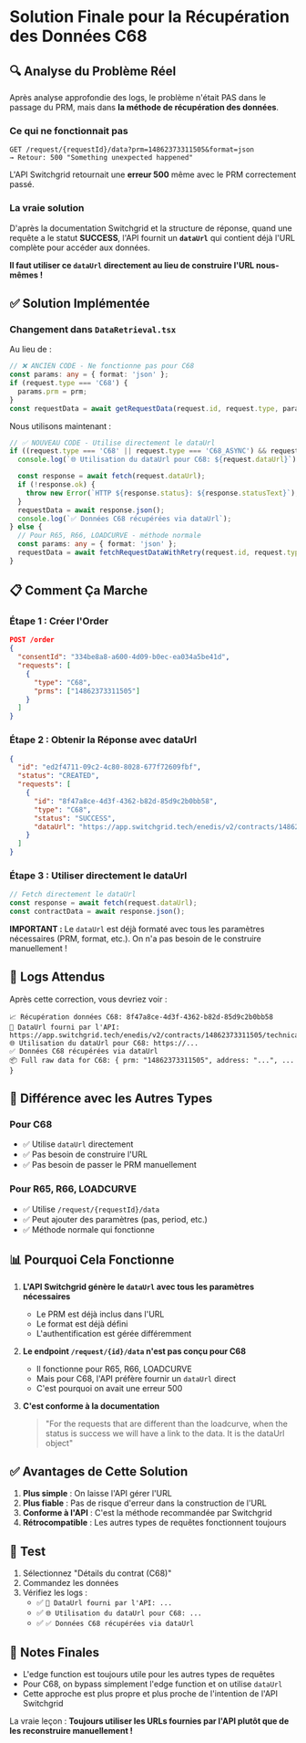 # Solution Finale pour la Récupération des Données C68

## 🔍 Analyse du Problème Réel

Après analyse approfondie des logs, le problème n'était PAS dans le passage du PRM, mais dans **la méthode de récupération des données**.

### Ce qui ne fonctionnait pas

```
GET /request/{requestId}/data?prm=14862373311505&format=json
→ Retour: 500 "Something unexpected happened"
```

L'API Switchgrid retournait une **erreur 500** même avec le PRM correctement passé.

### La vraie solution

D'après la documentation Switchgrid et la structure de réponse, quand une requête a le statut **SUCCESS**, l'API fournit un **`dataUrl`** qui contient déjà l'URL complète pour accéder aux données.

**Il faut utiliser ce `dataUrl` directement au lieu de construire l'URL nous-mêmes !**

## ✅ Solution Implémentée

### Changement dans `DataRetrieval.tsx`

Au lieu de :
```typescript
// ❌ ANCIEN CODE - Ne fonctionne pas pour C68
const params: any = { format: 'json' };
if (request.type === 'C68') {
  params.prm = prm;
}
const requestData = await getRequestData(request.id, request.type, params);
```

Nous utilisons maintenant :
```typescript
// ✅ NOUVEAU CODE - Utilise directement le dataUrl
if ((request.type === 'C68' || request.type === 'C68_ASYNC') && request.dataUrl) {
  console.log(`🌐 Utilisation du dataUrl pour C68: ${request.dataUrl}`);

  const response = await fetch(request.dataUrl);
  if (!response.ok) {
    throw new Error(`HTTP ${response.status}: ${response.statusText}`);
  }
  requestData = await response.json();
  console.log(`✅ Données C68 récupérées via dataUrl`);
} else {
  // Pour R65, R66, LOADCURVE - méthode normale
  const params: any = { format: 'json' };
  requestData = await fetchRequestDataWithRetry(request.id, request.type, params);
}
```

## 📋 Comment Ça Marche

### Étape 1 : Créer l'Order
```json
POST /order
{
  "consentId": "334be8a8-a600-4d09-b0ec-ea034a5be41d",
  "requests": [
    {
      "type": "C68",
      "prms": ["14862373311505"]
    }
  ]
}
```

### Étape 2 : Obtenir la Réponse avec dataUrl
```json
{
  "id": "ed2f4711-09c2-4c80-8028-677f72609fbf",
  "status": "CREATED",
  "requests": [
    {
      "id": "8f47a8ce-4d3f-4362-b82d-85d9c2b0bb58",
      "type": "C68",
      "status": "SUCCESS",
      "dataUrl": "https://app.switchgrid.tech/enedis/v2/contracts/14862373311505/technical_data.json"
    }
  ]
}
```

### Étape 3 : Utiliser directement le dataUrl
```javascript
// Fetch directement le dataUrl
const response = await fetch(request.dataUrl);
const contractData = await response.json();
```

**IMPORTANT :** Le `dataUrl` est déjà formaté avec tous les paramètres nécessaires (PRM, format, etc.). On n'a pas besoin de le construire manuellement !

## 🎯 Logs Attendus

Après cette correction, vous devriez voir :

```
📈 Récupération données C68: 8f47a8ce-4d3f-4362-b82d-85d9c2b0bb58
🔗 DataUrl fourni par l'API: https://app.switchgrid.tech/enedis/v2/contracts/14862373311505/technical_data.json
🌐 Utilisation du dataUrl pour C68: https://...
✅ Données C68 récupérées via dataUrl
📦 Full raw data for C68: { prm: "14862373311505", address: "...", ... }
```

## 🔄 Différence avec les Autres Types

### Pour C68
- ✅ Utilise `dataUrl` directement
- ✅ Pas besoin de construire l'URL
- ✅ Pas besoin de passer le PRM manuellement

### Pour R65, R66, LOADCURVE
- ✅ Utilise `/request/{requestId}/data`
- ✅ Peut ajouter des paramètres (pas, period, etc.)
- ✅ Méthode normale qui fonctionne

## 📊 Pourquoi Cela Fonctionne

1. **L'API Switchgrid génère le `dataUrl` avec tous les paramètres nécessaires**
   - Le PRM est déjà inclus dans l'URL
   - Le format est déjà défini
   - L'authentification est gérée différemment

2. **Le endpoint `/request/{id}/data` n'est pas conçu pour C68**
   - Il fonctionne pour R65, R66, LOADCURVE
   - Mais pour C68, l'API préfère fournir un `dataUrl` direct
   - C'est pourquoi on avait une erreur 500

3. **C'est conforme à la documentation**
   > "For the requests that are different than the loadcurve, when the status is success we will have a link to the data. It is the dataUrl object"

## ✅ Avantages de Cette Solution

1. **Plus simple** : On laisse l'API gérer l'URL
2. **Plus fiable** : Pas de risque d'erreur dans la construction de l'URL
3. **Conforme à l'API** : C'est la méthode recommandée par Switchgrid
4. **Rétrocompatible** : Les autres types de requêtes fonctionnent toujours

## 🧪 Test

1. Sélectionnez "Détails du contrat (C68)"
2. Commandez les données
3. Vérifiez les logs :
   - ✅ `🔗 DataUrl fourni par l'API: ...`
   - ✅ `🌐 Utilisation du dataUrl pour C68: ...`
   - ✅ `✅ Données C68 récupérées via dataUrl`

## 📝 Notes Finales

- L'edge function est toujours utile pour les autres types de requêtes
- Pour C68, on bypass simplement l'edge function et on utilise `dataUrl`
- Cette approche est plus propre et plus proche de l'intention de l'API Switchgrid

La vraie leçon : **Toujours utiliser les URLs fournies par l'API plutôt que de les reconstruire manuellement !**
